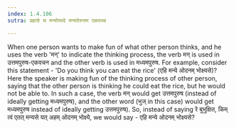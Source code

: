 ```yaml
---
index: 1.4.106
sutra: प्रहासे च मन्योपपदे मन्यतेरुत्तम एकवच्च

---
```

When one person wants to make fun of what other person thinks, and he uses the verb 'मन्' to indicate the thinking process, the verb मन् is used in उत्तमपुरुष-एकवचन and the other verb is used in  मध्यमपुरुष. For example, consider this statement - 'Do you think you can eat the rice' (एहि मन्ये ओदनम् भोक्ष्यसे)? Here the speaker is making fun of the thinking process of other person, saying that the other person is thinking he could eat the rice, but he would not be able to. In such a case, the verb मन् would get उत्तमपुरुष (instead of ideally getting मध्यमपुरुष), and the other word  (भुज् in this case) would get मध्यमपुरुष instead of ideally getting उत्तमपुरुष). So, instead of saying  रे बुभुक्षित, किम् त्वं एतत् मन्यसे यत् अहम् ओदनम् भोक्ष्ये, we would say - एहि मन्ये ओदनम् भोक्ष्यसे?


